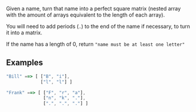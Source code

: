 Given a name, turn that name into a perfect square matrix (nested array with the amount of arrays equivalent to the length of each array). 

You will need to add periods (`.`) to the end of the name if necessary, to turn it into a matrix. 

If the name has a length of 0, return `"name must be at least one letter"`

## Examples

```js
"Bill" ==> [ ["B", "i"],
             ["l", "l"] ]

"Frank" ==> [ ["F", "r", "a"],
              ["n", "k", "."],
              [".", ".", "."] ]
```
